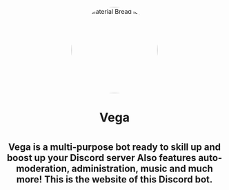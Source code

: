  <p align="center">
  <img width="200" style="border-radius: 200px" src="https://images-ext-2.discordapp.net/external/2RKU7Ermhn9N5_V2cMoFuR9GvLIkRAqkWahw5OIirkE/%3Fsize%3D2048/https/cdn.discordapp.com/avatars/882539656242147349/0dcd10d69d8653b511b61ad137b78560.webp" alt="Material Bread logo">
</p>
<h1 align="center">Vega<h1>
<h2 align="center">Vega is a multi-purpose bot ready to skill up and boost up your Discord server Also features auto-moderation, administration, music and much more! This is the website of this Discord bot.<h2>
